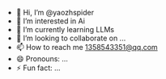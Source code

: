 - 👋 Hi, I’m @yaozhspider
- 👀 I’m interested in Ai
- 🌱 I’m currently learning LLMs
- 💞️ I’m looking to collaborate on ...
- 📫 How to reach me 1358543351@qq.com
- 😄 Pronouns: ...
- ⚡ Fun fact: ...

<!---
yaozhspider/yaozhspider is a ✨ special ✨ repository because its `README.md` (this file) appears on your GitHub profile.
You can click the Preview link to take a look at your changes.
--->
